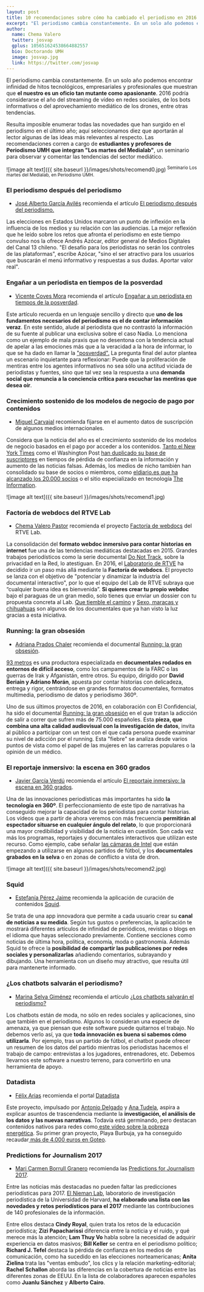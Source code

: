 ```yaml
---
layout: post
title: 10 recomendaciones sobre cómo ha cambiado el periodismo en 2016
excerpt: "El periodismo cambia constantemente. En un solo año podemos encontrar infinidad de hitos tecnológicos, empresariales y profesionales que muestran que el nuestro es un oficio tan mutante como apasionante. 2016 podría considerarse el año del streaming de vídeo en redes sociales, de los bots informativos o del aprovechamiento mediático de los drones, entre otras tendencias."
author:
  name: Chema Valero
  twitter: josvap
  gplus: 105651624538664882557 
  bio: Doctorando UMH
  image: josvap.jpg
  link: https://twitter.com/josvap
---
```

El periodismo cambia constantemente. En un solo año podemos encontrar infinidad de hitos tecnológicos, empresariales y profesionales que muestran que **el nuestro es un oficio tan mutante como apasionante**. 2016 podría considerarse el año del streaming de vídeo en redes sociales, de los bots informativos o del aprovechamiento mediático de los drones, entre otras tendencias.

Resulta imposible enumerar todas las novedades que han surgido en el periodismo en el último año; aquí seleccionamos diez que aportarán al lector algunas de las ideas más relevantes al respecto. Las recomendaciones corren a cargo de **estudiantes y profesores de Periodismo UMH que integran "Los martes del Medialab"**, un seminario para observar y comentar las tendencias del sector mediático.

![image alt text]({{ site.baseurl }}/images/shots/recomend0.jpg)<sup> Seminario Los martes del Medialab, en Periodismo UMH.

### El periodismo después del periodismo

- [José Alberto García Avilés](https://twitter.com/jagaraviles) recomienda el artículo [El periodismo después del periodismo.](http://www.puroperiodismo.cl/?p=27752)

Las elecciones en Estados Unidos marcaron un punto de inflexión en la influencia de los medios y su relación con las audiencias. La mejor reflexión que he leído sobre los retos que afronta el periodismo en este tiempo convulso nos la ofrece Andrés Azócar, editor general de Medios Digitales del Canal 13 chileno. "El desafío para los periodistas no serán los controles de las plataformas", escribe Azócar, "sino el ser atractivo para los usuarios que buscarán el menú informativo y respuestas a sus dudas. Aportar valor real". 

### Engañar a un periodista en tiempos de la posverdad

- [Vicente Coves Mora](https://twitter.com/Vcoves09) recomienda el artículo [Engañar a un periodista en tiempos de la posverdad](http://www.lainformacion.com/espana/Enganar-periodista-tiempos-posverdad_0_979402135.html).

Este artículo recuerda en un lenguaje sencillo y directo que **uno de los fundamentos necesarios del periodismo es el de contar información veraz**. En este sentido, alude al periodista que no contrastó la información de su fuente al publicar una exclusiva sobre el caso Nadia. Lo menciona como un ejemplo de mala praxis que no desentona con la tendencia actual de apelar a las emociones más que a la veracidad a la hora de informar, lo que se ha dado en llamar la ["posverdad".](http://internacional.elpais.com/internacional/2016/11/16/actualidad/1479316268_308549.html) La pregunta final del autor plantea un escenario inquietante para reflexionar: Puede que la proliferación de mentiras entre los agentes informativos no sea sólo una actitud viciada de periodistas y fuentes, sino que tal vez sea la respuesta a una **demanda social que renuncia a la conciencia crítica para escuchar las mentiras que desea oír**.

### Crecimiento sostenido de los modelos de negocio de pago por contenidos

- [Miguel Carvajal](https://twitter.com/mcarvajal_) recomienda fijarse en el aumento datos de suscripción de algunos medios internacionales.

Considera que la noticia del año es el crecimiento sostenido de los modelos de negocio basados en el pago por acceder a los contenidos. [Tanto el New York Times](http://www.politico.com/media/story/2016/12/behind-the-times-surge-to-25-million-subscribers-004876) como el Washington Post [han duplicado su base de suscriptores](http://digiday.com/publishers/washington-post-grew-digital-subscriptions-145-percent/) en tiempos de pérdida de confianza en la información y aumento de las noticias falsas. Además, los medios de nicho también han consolidado su base de socios o miembros, como [eldiario.es que ha alcanzado los 20.000 socios](http://www.eldiario.es/escolar/20000-socios-eldiarioes_6_590800959.html) o el sitio especializado en tecnología [The Information](http://talkingbiznews.com/1/tech-site-the-information-to-add-new-products/).

![image alt text]({{ site.baseurl }}/images/shots/recomend1.jpg)

### Factoría de webdocs del RTVE Lab

- [Chema Valero Pastor](http://www.twitter.com/josvap) recomienda el proyecto [Factoría de webdocs](http://lab.rtve.es/las-claves/que-es-factoria-webdocs-2016-12-13/) del RTVE Lab.

La consolidación del **formato webdoc inmersivo para contar historias en internet** fue una de las tendencias mediáticas destacadas en 2015. Grandes trabajos periodísticos como la serie documental [Do Not Track](https://donottrack-doc.com/en/), sobre la privacidad en la Red, lo atestiguan. En 2016, el [Laboratorio de RTVE](http://www.rtve.es/lab/) ha decidido ir un paso más allá mediante la **Factoría de webdocs**. El proyecto se lanza con el objetivo de "potenciar y dinamizar la industria del documental interactivo", por lo que el equipo del Lab de RTVE subraya que “cualquier buena idea es bienvenida”. **Si quieres crear tu propio webdoc** bajo el paraguas de un gran medio, solo tienes que enviar un dossier con tu propuesta concreta al Lab. [Que tiemble el camino](http://lab.rtve.es/webdocs/parkinson-que-tiemble-el-camino/) y [Sexo, maracas y chihuahuas](http://lab.rtve.es/webdocs/xavier-cugat/#/) son algunos de los documentales que ya han visto la luz gracias a esta iniciativa.

### Running: la gran obsesión

- [Adriana Prados Chaler](https://twitter.com/AdrianaPrados) recomienda el documental [Running: la gran obsesión](http://www.elconfidencial.com/alma-corazon-vida/running/2016-10-01/running-esfuerzo-documental-adiccion_1268857/).

[93 metros](http://93metros.com/blog/project/el-confidencial-y-93-metros-llevan-la-fiebre-del-running-a-atresmedia/) es una productora especializada en **documentales rodados en entornos de difícil acceso**, como los campamentos de la FARC o las guerras de Irak y Afganistán, entre otros. Su equipo, dirigido por **David Beriain y Adriano Morán**, apuesta por contar historias con delicadeza, entrega y rigor, centrándose en grandes formatos documentales, formatos multimedia, periodismo de datos y periodismo 360º.

Uno de sus últimos proyectos de 2016, en colaboración con El Confidencial, ha sido el documental [Running: la gran obsesión](http://www.elconfidencial.com/alma-corazon-vida/running/2016-10-01/running-esfuerzo-documental-adiccion_1268857/) en el que tratan la adicción de salir a correr que sufren más de 75.000 españoles. Esta **pieza, que combina una alta calidad audiovisual con la investigación de datos**, invita al público a participar con un test con el que cada persona puede examinar su nivel de adicción por el running. Esta "fiebre" se analiza desde varios puntos de vista como el papel de las mujeres en las carreras populares o la opinión de un médico.

### El reportaje inmersivo: la escena en 360 grados

- [Javier García Verdú](https://twitter.com/JaviGa_25) recomienda el artículo [El reportaje inmersivo: la escena en 360 grados](http://blogs.lavanguardia.com/elcuartobit/el-reportaje-inmersivo-la-escena-en-360-grados).

Una de las innovaciones periodísticas más importantes ha sido **la tecnología en 360º**. El perfeccionamiento de este tipo de narrativas ha conseguido mejorar la capacidad de los periodistas para contar historias. Los vídeos que a partir de ahora veremos con más frecuencia **permitirán al espectador situarse en cualquier ángulo del relato**, lo que proporcionará una mayor credibilidad y visibilidad de la noticia en cuestión.  Son cada vez más los programas, reportajes y documentales interactivos que utilizan este recurso. Como ejemplo, cabe señalar [las cámaras de Intel](https://www.xataka.com/fotografia-y-video/asi-funciona-el-sistema-de-camaras-que-nos-permitira-ver-las-jugadas-del-proximo-barca-madrid-a-360-grados) que están empezando a utilizarse en algunos partidos de fútbol, y los **documentales grabados en la selva** o en zonas de conflicto a vista de dron. 

![image alt text]({{ site.baseurl }}/images/shots/recomend2.jpg)

### Squid

- [Estefanía Pérez Jaime](https://twitter.com/Estefaniaprz) recomienda la aplicación de curación de contenidos [Squid](http://squidapp.co/es/).

Se trata de una app innovadora que permite a cada usuario crear su **canal de noticias a su medida**. Según tus gustos o preferencias, la aplicación te mostrará diferentes artículos de infinidad de periódicos, revistas o blogs en el idioma que hayas seleccionado previamente. Contiene secciones como noticias de última hora, política, economía, moda o gastronomía. Además Squid te ofrece la **posibilidad de compartir las publicaciones por redes sociales y personalizarlas** añadiendo comentarios, subrayando y dibujando. Una herramienta con un diseño muy atractivo, que resulta útil para mantenerte informado.

### ¿Los chatbots salvarán el periodismo?

- [Marina Selva Giménez](https://twitter.com/MarinaPipas) recomienda el artículo [¿Los chatbots salvarán el periodismo?](http://miquelpellicer.com/2016/06/chatbots-periodismo-facebook/)

Los chatbots están de moda, no sólo en redes sociales y aplicaciones, sino que también en el periodismo. Algunos lo consideran una especie de amenaza, ya que piensan que este software puede quitarnos el trabajo. No debemos verlo así, ya que **toda innovación es buena si sabemos cómo utilizarla**. Por ejemplo, tras un partido de fútbol, el chatbot puede ofrecer un resumen de los datos del partido mientras los periodistas hacemos el trabajo de campo: entrevistas a los jugadores, entrenadores, etc. Debemos llevarnos este software a nuestro terreno, para convertirlo en una herramienta de apoyo.

### Datadista

- [Félix Arias](https://twitter.com/flxarias) recomienda el portal [Datadista](https://www.datadista.com/)

Este proyecto, impulsado por [Antonio Delgado](https://twitter.com/adelgado) y [Ana Tudela](https://twitter.com/latule), aspira a explicar asuntos de trascendencia mediante la **investigación, el análisis de los datos y las nuevas narrativas**. Todavía está germinando, pero destacan contenidos nativos para redes como[ este vídeo sobre la pobreza energética](https://twitter.com/datadista/status/800263117598965760). Su primer gran proyecto, Playa Burbuja, ya ha conseguido recaudar[ más de 4.000 euros en Goteo](https://www.goteo.org/project/playa-burbuja).

### Predictions for Journalism 2017

- [Mari Carmen Borrull Granero](https://twitter.com/MamenBor) recomienda las [Predictions for Journalism 2017](http://www.niemanlab.org/collection/predictions-2017/).

Entre las noticias más destacadas no pueden faltar las predicciones periodísticas para 2017. [El Nieman Lab](http://www.niemanlab.org/), laboratorio de investigación periodística de la Universidad de Harvard, **ha elaborado una lista con las novedades y retos periodísticos para el 2017** mediante las contribuciones de 140 profesionales de la información.

Entre ellos destaca **Cindy Royal**, quien trata los retos de la educación periodística; **Zizi Papacharissi** diferencia entre la noticia y el ruido, y qué merece más la atención; **Lam Thuy Vo** habla sobre la necesidad de adquirir experiencia en datos masivos; **Bill Keller** se centra en el periodismo político; **Richard J. Tefel** destaca la pérdida de confianza en los medios de comunicación, como ha sucedido en las elecciones norteamericanas; **Anita Zielina** trata las "ventas embudo", los clics y la relación marketing-editorial; **Rachel Schallon** aborda las diferencias en la cobertura de noticias entre las diferentes zonas de EEUU. En la lista de colaboradores aparecen españoles como **Juanlu  Sánchez** y **Alberto Cairo**.

